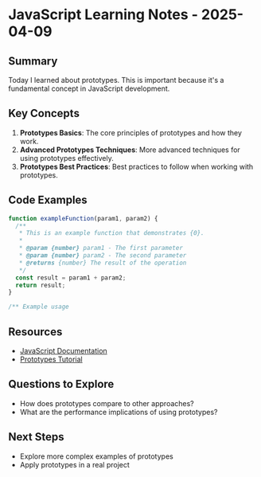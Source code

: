 # JavaScript Learning Notes - 2025-04-09

## Summary

Today I learned about prototypes. This is important because it's a fundamental concept in JavaScript development.

## Key Concepts

1. **Prototypes Basics**: The core principles of prototypes and how they work.
2. **Advanced Prototypes Techniques**: More advanced techniques for using prototypes effectively.
3. **Prototypes Best Practices**: Best practices to follow when working with prototypes.

## Code Examples

```javascript
function exampleFunction(param1, param2) {
  /**
   * This is an example function that demonstrates {0}.
   *
   * @param {number} param1 - The first parameter
   * @param {number} param2 - The second parameter
   * @returns {number} The result of the operation
   */
  const result = param1 + param2;
  return result;
}

/** Example usage

```

## Resources

- [JavaScript Documentation](https://example.com/javascript-docs)
- [Prototypes Tutorial](https://example.com/javascript/prototypes)

## Questions to Explore

- How does prototypes compare to other approaches?
- What are the performance implications of using prototypes?

## Next Steps

- Explore more complex examples of prototypes
- Apply prototypes in a real project

